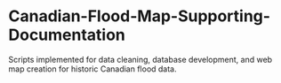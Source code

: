 # Canadian-Flood-Map-Supporting-Documentation
Scripts implemented for data cleaning, database development, and web map creation for historic Canadian flood data.
